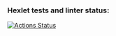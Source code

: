 ### Hexlet tests and linter status:
[![Actions Status](https://github.com/Marcelinka/frontend-project-46/actions/workflows/hexlet-check.yml/badge.svg)](https://github.com/Marcelinka/frontend-project-46/actions)